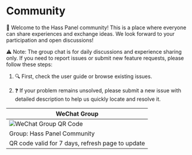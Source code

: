 # Community

🎉 Welcome to the Hass Panel community! This is a place where everyone can share experiences and exchange ideas. We look forward to your participation and open discussions!

⚠️ Note: The group chat is for daily discussions and experience sharing only. If you need to report issues or submit new feature requests, please follow these steps:

1. 🔍 First, check the user guide or browse existing issues.

2. ❓ If your problem remains unsolved, please submit a new issue with detailed description to help us quickly locate and resolve it.

| WeChat Group |
|--------|
| ![WeChat Group QR Code]( https://i.imgur.com/Dcq1f2e.jpeg) |
| Group: Hass Panel Community |
| QR code valid for 7 days, refresh page to update |

